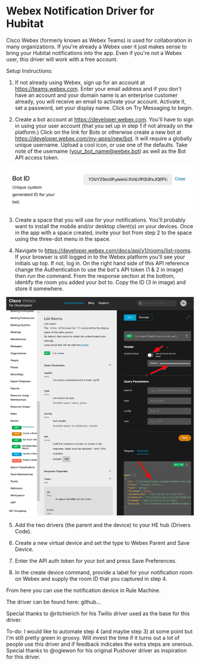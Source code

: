 # Webex Notification Driver for Hubitat

Cisco Webex (formerly known as Webex Teams) is used for collaboration in many organizations. If
you're already a Webex user it just makes sense to bring your Hubitat notifications into the app.
Even if you're not a Webex user, this driver will work with a free account. 

Setup Instructions:
1. If not already using Webex, sign up for an account at https://teams.webex.com. Enter your email
address and if you don't have an account and your domain name is an enterprise customer already, you
will receive an email to activate your account. Activate it, set a password, set your display name. 
Click on Try Messaging to begin. 

2. Create a bot account at https://developer.webex.com. You'll have to sign in using your user account
(that you set up in step 1 if not already on the platform.) Click on the link for Bots or otherwise
create a new bot at https://developer.webex.com/my-apps/new/bot. It will require a globally unique
username. Upload a cool icon, or use one of the defaults.  Take note of the username 
(your_bot_name@webex.bot) as well as the Bot API access token.

![bot API key](Bot-API-key.png)

3. Create a space that you will use for your notifications. You'll probably want to install the mobile 
and/or desktop client(s) on your devices. Once in the app with a space created, invite your bot from 
step 2 to the space using the three-dot menu in the space.

4. Navigate to https://developer.webex.com/docs/api/v1/rooms/list-rooms. If your browser is still 
logged in to the Webex platform you'll see your initials up top. If not, log in. On the right hand 
side of this API reference change the Authentication to use the bot's API token (1 & 2 in image)
then run the command. From the response section at the bottom, identify the room you added your 
bot to. Copy the ID (3 in image) and store it somewhere.

![Webex Room ID](Webex-API-room-ID.png)

5. Add the two drivers (the parent and the device) to your HE hub (Drivers Code).

6. Create a new virtual device and set the type to Webex Parent and Save Device.

7. Enter the API auth token for your bot and press Save Preferences.

8. In the create device command, provide a label for your notification room on Webex and supply the
room ID that you captured in step 4.

From here you can use the notification device in Rule Machine. 

The driver can be found here:
github...

Special thanks to @ritchierich for his Twilio driver used as the base for this driver.

To-do:
I would like to automate step 4 (and maybe step 3) at some point but I'm still pretty green in 
groovy. Will invest the time if it turns out a lot of people use this driver and if feedback
indicates the extra steps are onerous.
Special thanks to @ogiewon for his original Pushover driver as inspiration for this driver.

